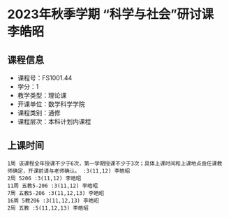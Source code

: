 # 2023年秋季学期 “科学与社会”研讨课 李皓昭






## 课程信息

- 课程号：FS1001.44
- 学分：1
- 教学类型：理论课
- 开课单位：数学科学学院
- 课程类别：通修
- 课程层次：本科计划内课程

## 上课时间

```
1周 该课程全年授课不少于6次，第一学期授课不少于3次；具体上课时间和上课地点由任课教师确定，开课前请与老师确认。 :3(11,12) 李皓昭
2周 5206 :3(11,12) 李皓昭
11周 五教5-206 :3(11,12) 李皓昭
7周 五教5-206 :3(11,12,13) 李皓昭
16周 5教206 :3(11,12,13) 李皓昭
2周 五教 :5(11,12,13) 李皓昭
```

